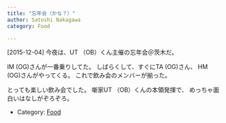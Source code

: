 ```yaml
---
title: "忘年会（かな？）"
author: Satoshi Nakagawa
category: Food

---
```


[2015-12-04]  今夜は、UT （OB）くん主催の忘年会＠茨木だ。

IM (OG)さんが一番乗りしてた。
しばらくして、すぐにTA (OG)さん、
HM (OG)さんがやってくる。
これで飲み会のメンバーが揃った。

 とっても楽しい飲み会でした。
噺家UT （OB）くんの本領発揮で、
めっちゃ面白いはなしがぞろぞろ。

- Category: [Food](categories.html#Food)

